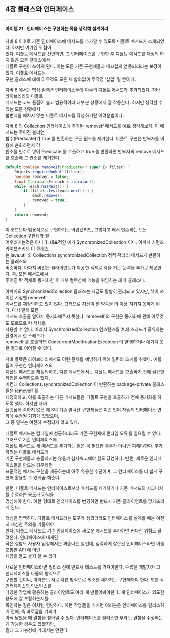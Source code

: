 ## 4장 클래스와 인터페이스

------------------

#### 아이템 21 . 인터페이스는 구현하는 쪽을 생각해 설계하라

자바 8 이후로 기존 인터페이스에 메서드를 추가할 수 있도록 디폴트 메서드가 소개되었다. 하지만 여기엔 위험이</br>
있다. 디폴트 메서드를 선언하면, 그 인터페이스를 구현한 후 디폴트 메서드를 재정의 하지 않은 모든 클래스에서</br>
디폴트 구현이 쓰이게 된다. 이는 모든 기존 구현체들과 매끄럽게 연동되리라는 보장이 없다. 디폴트 메서드는</br>
구현 클래스에 대해 아무것도 모른 채 합의없이 무작정 '삽입' 될 뿐이다.

자바 8 에서는 핵심 컬렉션 인터페이스들에 다수의 디폴트 메서드가 추가되었다. 자바 라이브러리의 디폴트</br>
메서드는 코드 품질이 높고 범용적이라 대부분 상황에서 잘 작동한다. 하지만 생각할 수 있는 모든 상황에서</br>
불변식을 해치지 않는 디폴트 메서드를 작성하기란 어려운법이다.

자바 8 의 Collection 인터페이스에 추가된 removeIf 메서드를 예로 생각해보자. 이 메서드는 주어진 불리언</br>
함수(Predicate)가 true 를 반환하는 모든 원소를 제거한다. 디폴트 구현은 반복자를 이용해 순회하면서 각</br>
원소를 인수로 넣어 Predicate 를 호출하고 true 를 반환하면 반복자의 remove 메서드를 호출해 그 원소를 제거한다.</br>
```java
default boolean removeIf(Predicate<? super E> filter) {
    Objects.requireNonNull(filter);
    boolean removed = false;
    final Iterator<E> each = iterator();
    while (each.hasNext()) {
        if (filter.test(each.next())) {
            each.remove();
            removed = true;
        }
    }
    return removed;
}
```
이 코드보다 범용적으로 구현하기도 어렵겠지만, 그렇다고 해서 현존하는 모든 Collection 구현체와 잘 </br>
어우러지는것은 아니다. 대표적인 예가 SynchronizedCollection 이다. 아파치 커먼즈 라이브러리의 이 클래스</br>
는 java.util 의 Collections.synchronizedCollection 정적 팩터리 메서드가 반환하는 클래스와</br>
비슷하다. 아파치 버전은 클라이언트가 제공한 객체로 락을 거는 능력을 추가로 제공한다. 즉, 모든 메서드에서</br>
주어진 락 객체로 동기화한 후 내부 컬렉션에 기능을 위임하는 래퍼 클래스다.

아파치의 SynchronizedCollection 클래스는 지금도 활발히 관리되고 있지만, 책이 쓰이던 시점엔 removeIf</br>
메서드를 재정의하고 있지 않다. 그러므로 자신이 한 약속을 더 이상 지키지 못하게 된다. 다시 말해 모든</br>
메서드 호출을 알아서 동기화해주지 못한다. removeIf 의 구현은 동기화에 관해 아무것도 모르므로 락 객체를</br>
사용할 수 없다. 따라서 SynchronizedCollection 인스턴스를 여러 스레드가 공유하는 환경에서 한 스레드가</br>
removeIf 를 호출하면 ConcurrentModificationException 이 발생하거나 예기치 못한 결과로 이어질 수 있다.

자바 플랫폼 라이브러리에서도 이런 문제를 예방하기 위해 일련의 조치를 취했다. 예를 들어 구현한 인터페이스의</br>
디폴트 메서드를 재정의하고, 다른 메서드에서는 디폴트 메서드를 호출하기 전에 필요한 작업을 수행하도록 했다.</br>
예컨대 Collections.synchronizedCollection 이 반환하는 package-private 클래스들은 removeIf 를</br>
재정의하고, 이를 호출하는 다른 메서드들은 디폴트 구현을 호출하기 전에 동기화를 하도록 했다. 하지만 자바</br>
플랫폼에 속하지 않은 제 3의 기존 콜렉션 구현체들은 이런 언어 차원의 인터페이스 변화에 수정될 기회가 없었으며,</br>
그 중 일부는 여전히 수정되지 않고 있다.

디폴트 메서드는 컴파일에 성공하더라도 기존 구현체에 런타임 오류를 일으킬 수 있다. 그러므로 기존 인터페이스에</br>
디폴트 메서드로 새 메서드를 추가하는 일은 꼭 필요한 경우가 아니면 피해야한다. 추가하려는 디폴트 메서드가</br>
기존 구현체들과 충돌하지는 않을까 심사숙고해야 함도 당연하다. 반면, 새로운 인터페이스들을 만드는 경우라면</br>
표준적인 메서드 구현을 제공하는데 아주 유용한 수단이며, 그 인터페이스를 더 쉽게 구현해 활용할 수 있게끔 해준다.

한편, 디폴트 메서드는 인터페이스로부터 메서드를 제거하거나 기존 메서드의 시그니처를 수정하는 용도가 아님을</br>
명심해야 한다. 이런 형태로 인터페이스를 변경하면 반드시 기존 클라이언트를 망가뜨리게 된다.

핵심은 명백하다. 디폴트 메서드라는 도구가 생겼더라도 인터페이스를 설계할 때는 여전히 세심한 주의를 기울여야</br>
한다. 디폴트 메서드로 기존 인터페이스에 새로운 메서드를 추가하면 커다란 위험도 딸려온다. 인터페이스에 내재된</br>
작은 결함도 사용자 입장에서는 짜증나는 일인데, 심각하게 잘못된 인터페이스라면 이를 포함한 API 에 어떤</br>
재앙을 몰고 올지 알 수 없다.

새로운 인터페이스라면 릴리스 전에 반드시 테스트를 거쳐야한다. 수많은 개발자가 그 인터페이스를 나름의 방식으로</br>
구현할 것이니, 여러분도 서로 다른 방식으로 최소한 세가지는 구현해봐야 한다. 또한 각 인터페이스의 인스턴스를</br>
다양한 작업에 활용하는 클라이언트도 여러 개 만들어봐야한다. 새 인터페이스가 의도한 용도에 잘 부합하는지를</br>
확인하는 길은 이처럼 험난하다. 이런 작업들을 거치면 여러분은 인터페이스를 릴리스하기 전에, 즉 바로잡을 기회가</br>
아직 남았을 때 결함을 찾아낼 수 있다. 인터페이스를 릴리스한 후라도 결함을 수정하는게 가능한 경우도 있겠지만,</br>
절대 그 가능성에 기대서는 안된다.